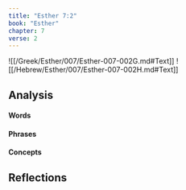 ```yaml
---
title: "Esther 7:2"
book: "Esther"
chapter: 7
verse: 2
---
```

![[/Greek/Esther/007/Esther-007-002G.md#Text]]
![[/Hebrew/Esther/007/Esther-007-002H.md#Text]]

## Analysis

#### Words

#### Phrases

#### Concepts

## Reflections

